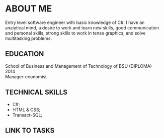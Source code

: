# ABOUT ME

Entry level software engineer with basic knowledge of C#. I have an analytical mind, a desire to work and learn new skills, good communication and personal skills, strong skills to work in tense graphics, and solve multitasking problems.

## EDUCATION
School of Business and Management of Technology of BSU (DIPLOMA) 2014 </br>
Manager-economist

## TECHNICAL SKILLS
* C#;
* HTML & CSS;
* Transact-SQL;

## LINK TO TASKS



